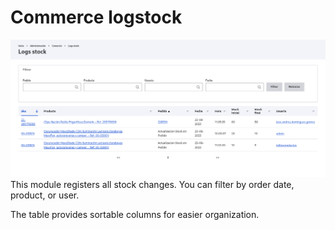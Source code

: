 # Commerce logstock
![Texto alternativo](screenshot.png)
This module registers all stock changes. You can filter by order date, product, or user. 

The table provides sortable columns for easier organization.